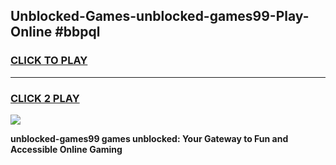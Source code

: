 
## Unblocked-Games-unblocked-games99-Play-Online #bbpql
<h3>
<a href="https://news.freeplayer.one?title=unblocked-games99&ref=3">CLICK TO PLAY</a></h3>
<hr>

<h3>
<a href="https://news.freeplayer.one?title=unblocked-games99&ref=3">CLICK 2 PLAY</a>
  
</h3>

<a href="https://news.freeplayer.one?title=unblocked-games99&ref=3"><img src="https://clearcache.store/games.png"></a>


**unblocked-games99 games unblocked: Your Gateway to Fun and Accessible Online Gaming**
